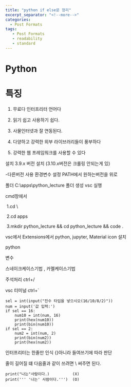 ```yaml
---
title: "python if else문 정리"
excerpt_separator: "<!--more-->"
categories:
  - Post Formats
tags:
   - Post Formats
   - readability
   - standard
---
```


# Python





# 특징

 1. 무료다 인터프리터 언어다

 2. 읽기 쉽고 사용하기 쉽다.

 3. 사물인터넷과 잘 연동된다.

 4. 다양하고 강력한 외부 라이브러리들이 풍부하다

 5. 강력한 웹 프레임워크를 사용할 수 있다

    

설치 3.9.x 버전 설치 (3.10.x버전은 크롤링 안되는게 있)

-다른버전 사용 환경변수 설정 PATH에서 원하는버전을 위로



폴더 C:\apps\python_lecture 폴더 생성 vsc 실행

cmd창에서 

​	1.cd \ 	

​	2.cd apps	 

​	3.mkdir python_lecture && cd python_lecture && code .



vsc에서 Extensions에서 python, jupyter, Material icon 설치



python

변수

스네이크케이스기법 , 카멜케이스기법



주석처리 ctrl+/ 

vsc 터미널 ctrl+`



```
sel = int(input("진수 타입을 넣으시오(16/10/8/2)"))
num = input('값 입력:')
if sel == 16:
    num10 = int(num, 16)
    print(hex(num10))
    print(bin(num10))
if sel == 2:
    num2 = int(num, 2)
    print(bin(num2))
    print(hex(num2))
```

인터프리터는 한줄만 인식 {}아니라 들여쓰기에 따라 판단

줄이 길어질 떄 다음줄과 같이 쓰려면 \ 써주면 된다.



```
print("나는"사람이다.)          (X)
print(''' '나는' 사람이다.''')  (O)
```

